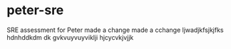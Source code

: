 # peter-sre

SRE assessment for Peter
made a change
made a cchange
ljwadjkfsjkjfks
hdnhddkdm dk
gvkvuyvuyviklji
hjcycvkjvjjk
